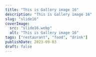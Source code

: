 ```yaml
---
title: "This is Gallery image 16"
description: "This is Gallery image 16"
slug: "slide16"
coverImage:
  src: "slide16.webp"
  alt: "This is Gallery image 16"
tags: ["restaurant", "food", "drink"]
publishDate: 2023-09-03
draft: false
---
```


